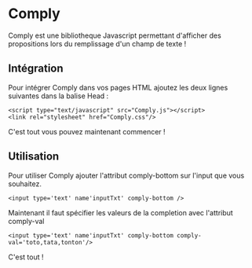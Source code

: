 # Comply
Comply est une bibliotheque Javascript permettant d'afficher des propositions lors du remplissage d'un champ de texte !

## Intégration
Pour intégrer Comply dans vos pages HTML ajoutez les deux lignes suivantes dans la balise Head :
```
<script type="text/javascript" src="Comply.js"></script>
<link rel="stylesheet" href="Comply.css"/>
```
C'est tout vous pouvez maintenant commencer !

## Utilisation
Pour utiliser Comply ajouter l'attribut comply-bottom sur l'input que vous souhaitez.
```
<input type='text' name'inputTxt' comply-bottom />
```

Maintenant il faut spécifier les valeurs de la completion avec l'attribut comply-val
```
<input type='text' name'inputTxt' comply-bottom comply-val='toto,tata,tonton'/>
```

C'est tout !
